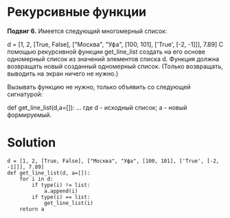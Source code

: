 # Рекурсивные функции

**Подвиг 6.** Имеется следующий многомерный список:

d = [1, 2, [True, False], ["Москва", "Уфа", [100, 101], ['True', [-2, -1]]], 7.89]
С помощью рекурсивной функции get_line_list создать на его основе одномерный список из значений элементов списка d. Функция должна возвращать новый созданный одномерный список.  (Только возвращать, выводить на экран ничего не нужно.)

Вызывать функцию не нужно, только объявить со следующей сигнатурой:

def get_line_list(d,a=[]): ...
где d - исходный список; a - новый формируемый.

# Solution

```
d = [1, 2, [True, False], ["Москва", "Уфа", [100, 101], ['True', [-2, -1]]], 7.89]
def get_line_list(d, a=[]):
    for i in d:
        if type(i) != list:
            a.append(i)
        if type(i) == list:
            get_line_list(i)
    return a
```
